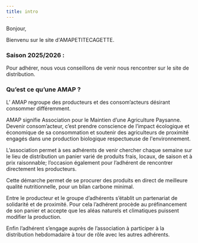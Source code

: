 ```yaml
---
title: intro
---
```



Bonjour,

Bienvenu sur le site d'AMAPETITECAGETTE.




### Saison 2025/2026 :
 
Pour adhérer, nous vous conseillons de venir nous rencontrer sur le site de distribution. 


### Qu’est ce qu’une AMAP ? 


L’ AMAP regroupe des producteurs et des consom’acteurs désirant consommer différemment.

AMAP signifie Association pour le Maintien d’une Agriculture Paysanne.
Devenir consom’acteur, c’est prendre conscience de l’impact écologique et économique  de sa consommation et soutenir des agriculteurs de proximité engagés dans une production biologique respectueuse de l'environnement.

L’association permet à ses adhérents de venir chercher chaque semaine sur le lieu de distribution un panier varié de produits frais, locaux, de saison et à prix raisonnable; l’occasion également pour l’adhérent de rencontrer directement les producteurs. 

Cette démarche permet de se procurer des produits en direct de meilleure qualité nutritionnelle, pour un bilan carbone minimal.

Entre le producteur et le groupe d’adhérents s’établit un partenariat de solidarité et de proximité.
Pour cela l’adhérent procède au préfinancement de son panier et accepte que les aléas naturels et climatiques puissent modifier la production. 

Enfin l’adhérent s’engage auprès de l’association à participer à la distribution hebdomadaire à tour de rôle avec les autres adhérents.
 



    
